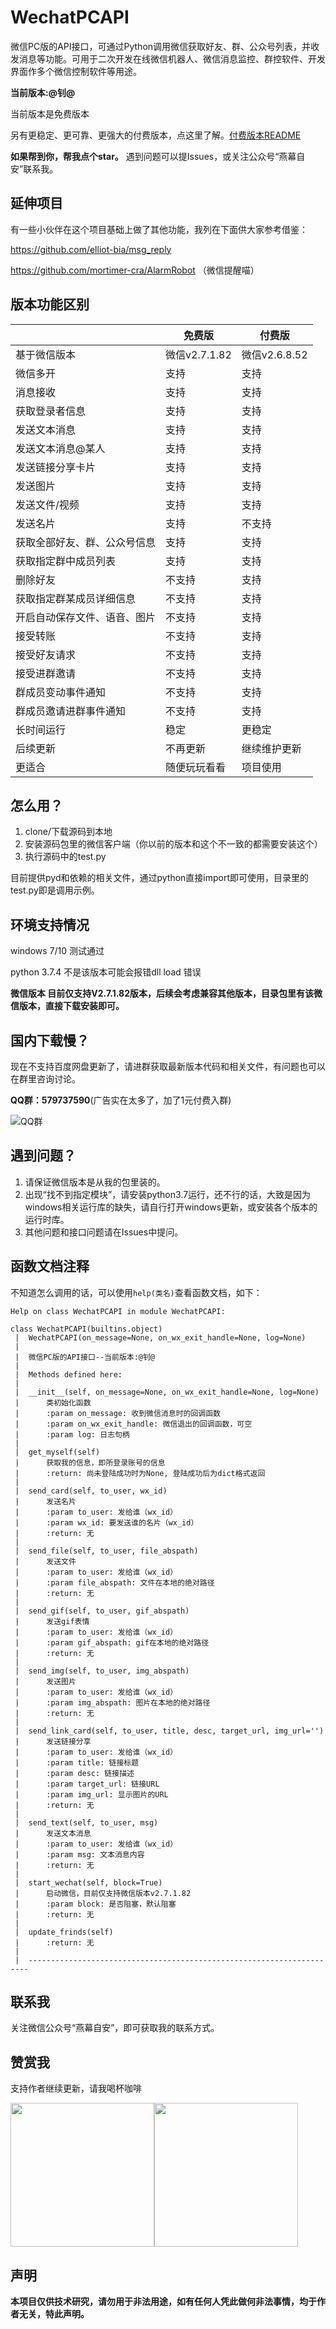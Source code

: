 # WechatPCAPI
微信PC版的API接口，可通过Python调用微信获取好友、群、公众号列表，并收发消息等功能。可用于二次开发在线微信机器人、微信消息监控、群控软件、开发界面作多个微信控制软件等用途。

**当前版本:@钊@**

当前版本是免费版本

另有更稳定、更可靠、更强大的付费版本，点这里了解。[付费版本README](https://github.com/Mocha-L/WechatPCAPI/blob/master/README-BO.md)

**如果帮到你，帮我点个star。**
遇到问题可以提Issues，或关注公众号“燕幕自安”联系我。


## 延伸项目

有一些小伙伴在这个项目基础上做了其他功能，我列在下面供大家参考借鉴：

https://github.com/elliot-bia/msg_reply

https://github.com/mortimer-cra/AlarmRobot （微信提醒喵）

## 版本功能区别

|                | 免费版            | 付费版            |
|----------------|----------------|----------------|
| 基于微信版本         | 微信v2\.7\.1\.82 | 微信v2\.6\.8\.52 |
| 微信多开           | 支持             | 支持             |
| 消息接收           | 支持             | 支持             |
| 获取登录者信息        | 支持             | 支持             |
| 发送文本消息         | 支持             | 支持             |
| 发送文本消息@某人      | 支持             | 支持             |
| 发送链接分享卡片       | 支持             | 支持             |
| 发送图片           | 支持             | 支持             |
| 发送文件/视频        | 支持             | 支持             |
| 发送名片           | 支持             | 不支持            |
| 获取全部好友、群、公众号信息 | 支持             | 支持             |
| 获取指定群中成员列表     | 支持             | 支持             |
| 删除好友           | 不支持            | 支持             |
| 获取指定群某成员详细信息   | 不支持            | 支持             |
| 开启自动保存文件、语音、图片 | 不支持            | 支持             |
| 接受转账           | 不支持            | 支持             |
| 接受好友请求         | 不支持            | 支持             |
| 接受进群邀请         | 不支持            | 支持             |
| 群成员变动事件通知      | 不支持            | 支持             |
| 群成员邀请进群事件通知    | 不支持            | 支持             |
| 长时间运行          | 稳定             | 更稳定            |
| 后续更新           | 不再更新           | 继续维护更新         |
| 更适合            | 随便玩玩看看         | 项目使用           |


## 怎么用？

1. clone/下载源码到本地
2. 安装源码包里的微信客户端（你以前的版本和这个不一致的都需要安装这个）
3. 执行源码中的test.py

目前提供pyd和依赖的相关文件，通过python直接import即可使用，目录里的test.py即是调用示例。

## 环境支持情况

windows 7/10 测试通过

python 3.7.4 不是该版本可能会报错dll load 错误

**微信版本 目前仅支持V2.7.1.82版本，后续会考虑兼容其他版本，目录包里有该微信版本，直接下载安装即可。**

## 国内下载慢？

现在不支持百度网盘更新了，请进群获取最新版本代码和相关文件，有问题也可以在群里咨询讨论。

**QQ群：579737590**(广告实在太多了，加了1元付费入群)

![QQ群](https://github.com/Mocha-L/wechat_wegoing/blob/master/image/qq.png)

## 遇到问题？

1. 请保证微信版本是从我的包里装的。
2. 出现“找不到指定模块”，请安装python3.7运行，还不行的话，大致是因为windows相关运行库的缺失，请自行打开windows更新，或安装各个版本的运行时库。
3. 其他问题和接口问题请在Issues中提问。

## 函数文档注释

不知道怎么调用的话，可以使用``help(类名)``查看函数文档，如下：

    Help on class WechatPCAPI in module WechatPCAPI:

    class WechatPCAPI(builtins.object)
     |  WechatPCAPI(on_message=None, on_wx_exit_handle=None, log=None)
     |
     |  微信PC版的API接口--当前版本:@钊@
     |
     |  Methods defined here:
     |
     |  __init__(self, on_message=None, on_wx_exit_handle=None, log=None)
     |      类初始化函数
     |      :param on_message: 收到微信消息时的回调函数
     |      :param on_wx_exit_handle: 微信退出的回调函数，可空
     |      :param log: 日志句柄
     |
     |  get_myself(self)
     |      获取我的信息，即所登录账号的信息
     |      :return: 尚未登陆成功时为None, 登陆成功后为dict格式返回
     |
     |  send_card(self, to_user, wx_id)
     |      发送名片
     |      :param to_user: 发给谁（wx_id）
     |      :param wx_id: 要发送谁的名片（wx_id）
     |      :return: 无
     |
     |  send_file(self, to_user, file_abspath)
     |      发送文件
     |      :param to_user: 发给谁（wx_id）
     |      :param file_abspath: 文件在本地的绝对路径
     |      :return: 无
     |
     |  send_gif(self, to_user, gif_abspath)
     |      发送gif表情
     |      :param to_user: 发给谁（wx_id）
     |      :param gif_abspath: gif在本地的绝对路径
     |      :return: 无
     |
     |  send_img(self, to_user, img_abspath)
     |      发送图片
     |      :param to_user: 发给谁（wx_id）
     |      :param img_abspath: 图片在本地的绝对路径
     |      :return: 无
     |
     |  send_link_card(self, to_user, title, desc, target_url, img_url='')
     |      发送链接分享
     |      :param to_user: 发给谁（wx_id）
     |      :param title: 链接标题
     |      :param desc: 链接描述
     |      :param target_url: 链接URL
     |      :param img_url: 显示图片的URL
     |      :return: 无
     |
     |  send_text(self, to_user, msg)
     |      发送文本消息
     |      :param to_user: 发给谁（wx_id）
     |      :param msg: 文本消息内容
     |      :return: 无
     |
     |  start_wechat(self, block=True)
     |      启动微信，目前仅支持微信版本v2.7.1.82
     |      :param block: 是否阻塞，默认阻塞
     |      :return: 无
     |
     |  update_frinds(self)
     |      :return: 无
     |
     |  ----------------------------------------------------------------------


## 联系我

关注微信公众号“燕幕自安”，即可获取我的联系方式。

## 赞赏我

支持作者继续更新，请我喝杯咖啡

<img src="https://github.com/Mocha-L/findtheone/blob/master/pic/ali.png" width="230px" /><img src="https://github.com/Mocha-L/findtheone/blob/master/pic/wechat.png" width="230px" />

## 声明

**本项目仅供技术研究，请勿用于非法用途，如有任何人凭此做何非法事情，均于作者无关，特此声明。**
